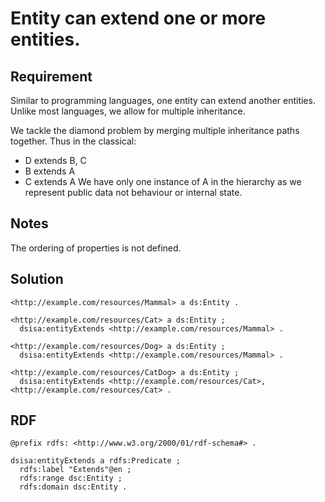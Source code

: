 # Entity can extend one or more entities.

## Requirement
Similar to programming languages, one entity can extend another entities.
Unlike most languages, we allow for multiple inheritance.

We tackle the diamond problem by merging multiple inheritance paths together.
Thus in the classical:
* D extends B, C
* B extends A
* C extends A
We have only one instance of A in the hierarchy as we represent public data not behaviour or internal state.

## Notes
The ordering of properties is not defined.

## Solution
```Turtle
<http://example.com/resources/Mammal> a ds:Entity .

<http://example.com/resources/Cat> a ds:Entity ;
  dsisa:entityExtends <http://example.com/resources/Mammal> .

<http://example.com/resources/Dog> a ds:Entity ;
  dsisa:entityExtends <http://example.com/resources/Mammal> .

<http://example.com/resources/CatDog> a ds:Entity ;
  dsisa:entityExtends <http://example.com/resources/Cat>, <http://example.com/resources/Cat> .
```

## RDF
```Turtle
@prefix rdfs: <http://www.w3.org/2000/01/rdf-schema#> .

dsisa:entityExtends a rdfs:Predicate ;
  rdfs:label "Extends"@en ;
  rdfs:range dsc:Entity ;
  rdfs:domain dsc:Entity .
```
